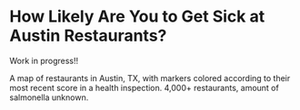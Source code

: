 How Likely Are You to Get Sick at Austin Restaurants?
=====================================================
Work in progress!! 

A map of restaurants in Austin, TX, with markers colored according to their
most recent score in a health inspection. 4,000+ restaurants, amount of salmonella
unknown. 
